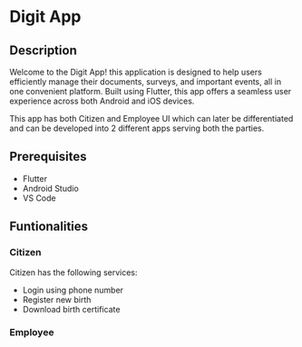 <h1>Digit App</h1>

<h2>Description</h2>

<p>Welcome to the Digit App! this application is designed to help users efficiently manage their documents, surveys, and important events, all in one convenient platform. Built using Flutter, this app offers a seamless user experience across both Android and iOS devices.</p>

<p>This app has both Citizen and Employee UI which can later be differentiated and can be developed into 2 different apps serving both the parties.</p>

<h2>Prerequisites</h2>

<ul>
  <li>Flutter</li>
  <li>Android Studio</li>
  <li>VS Code</li>
</ul>

<h2>Funtionalities</h2>

<h3>Citizen</h3>

<p>Citizen has the following services:</p> 
<ul>
  <li>Login using phone number</li>
  <li>Register new birth</li>
  <li>Download birth certificate</li>
</ul>



<h3>Employee</h3>
